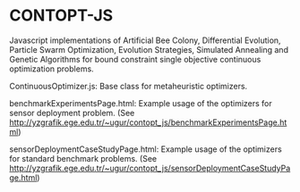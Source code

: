 # CONTOPT-JS
Javascript implementations of Artificial Bee Colony, Differential Evolution, Particle Swarm Optimization, Evolution Strategies, Simulated Annealing and Genetic Algorithms for bound constraint single objective continuous optimization problems.

ContinuousOptimizer.js: Base class for metaheuristic optimizers.

benchmarkExperimentsPage.html: Example usage of the optimizers for sensor deployment problem. (See http://yzgrafik.ege.edu.tr/~ugur/contopt_js/benchmarkExperimentsPage.html)

sensorDeploymentCaseStudyPage.html: Example usage of the optimizers for standard benchmark problems. (See
http://yzgrafik.ege.edu.tr/~ugur/contopt_js/sensorDeploymentCaseStudyPage.html)
